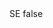 <?xml version="1.0" encoding="UTF-8"?>
<CustomMetadata xmlns="http://soap.sforce.com/2006/04/metadata">
    <label>SE</label>
    <protected>false</protected>
</CustomMetadata>
